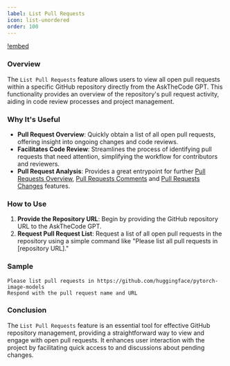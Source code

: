 ```yaml
---
label: List Pull Requests
icon: list-unordered
order: 100
---
```


[!embed](/resources/usage/pull-requests/list-all.mp4)

### Overview

The `List Pull Requests` feature allows users to view all open pull requests within a specific GitHub repository directly from the AskTheCode GPT. This functionality provides an overview of the repository's pull request activity, aiding in code review processes and project management.

### Why It's Useful

- **Pull Request Overview**: Quickly obtain a list of all open pull requests, offering insight into ongoing changes and code reviews.
- **Facilitates Code Review**: Streamlines the process of identifying pull requests that need attention, simplifying the workflow for contributors and reviewers.
- **Pull Request Analysis**: Provides a great entrypoint for further [Pull Requests Overview](/features/pull-requests/pullrequest-overview.md), [Pull Requests Comments](/features/pull-requests/pullrequest-comments.md) and [Pull Requests Changes](/features/pull-requests/pullrequest-changes.md) features.

### How to Use

1. **Provide the Repository URL**: Begin by providing the GitHub repository URL to the AskTheCode GPT.
2. **Request Pull Request List**: Request a list of all open pull requests in the repository using a simple command like "Please list all pull requests in [repository URL]."

### Sample

```prompt
Please list pull requests in https://github.com/huggingface/pytorch-image-models
Respond with the pull request name and URL
```

### Conclusion

The `List Pull Requests` feature is an essential tool for effective GitHub repository management, providing a straightforward way to view and engage with open pull requests. It enhances user interaction with the project by facilitating quick access to and discussions about pending changes.

